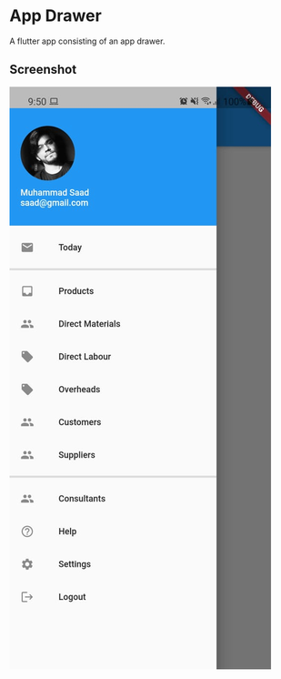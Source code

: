 # App Drawer

A flutter app consisting of an app drawer.

## Screenshot

![image](images/image.jpeg)
